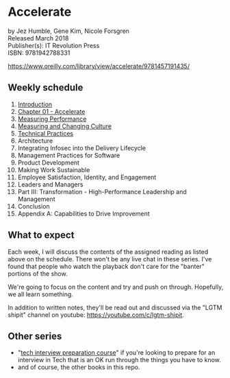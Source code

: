 # Accelerate

by Jez Humble, Gene Kim, Nicole Forsgren  
Released March 2018  
Publisher(s): IT Revolution Press  
ISBN: 9781942788331  

<https://www.oreilly.com/library/view/accelerate/9781457191435/>

## Weekly schedule

1. [Introduction](./week01.md)  
1. [Chapter 01 - Accelerate](./week02.md)  
1. [Measuring Performance](./week03.md)  
1. [Measuring and Changing Culture](week04-culture.md)  
1. [Technical Practices](week05-technical-practices.md)  
1. Architecture  
1. Integrating Infosec into the Delivery Lifecycle  
1. Management Practices for Software  
1. Product Development  
1. Making Work Sustainable  
1. Employee Satisfaction, Identity, and Engagement  
1. Leaders and Managers  
1. Part III: Transformation - High-Performance Leadership and Management  
1. Conclusion  
1. Appendix A: Capabilities to Drive Improvement  

## What to expect

Each week, I will discuss the contents of the assigned reading as listed above on the schedule. There won't be any live chat in these series. I've found that people who watch the playback don't care for the "banter" portions of the show.

We're going to focus on the content and try and push on through. Hopefully, we all learn something.

In addition to written notes, they'll be read out and discussed via the "LGTM shipit" channel on youtube:
 https://youtube.com/c/lgtm-shipit.

## Other series

- "[tech interview preparation course](https://github.com/AlexChesser/tech-interview-prep-course)" if you're looking to prepare for an interview in Tech that is an OK run through the things you have to know.
- and of course, the other books in this repo.
